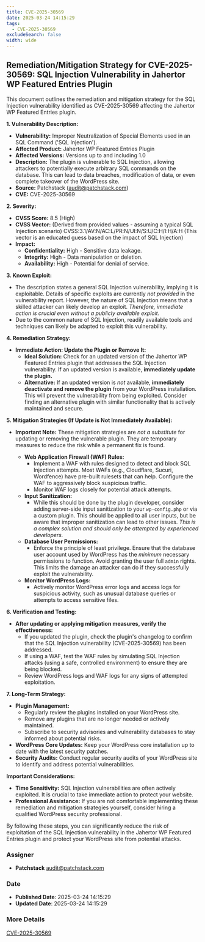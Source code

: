 ```yaml
---
title: CVE-2025-30569
date: 2025-03-24 14:15:29
tags:
  - CVE-2025-30569
excludeSearch: false
width: wide
---
```


## Remediation/Mitigation Strategy for CVE-2025-30569: SQL Injection Vulnerability in Jahertor WP Featured Entries Plugin

This document outlines the remediation and mitigation strategy for the SQL Injection vulnerability identified as CVE-2025-30569 affecting the Jahertor WP Featured Entries plugin.

**1. Vulnerability Description:**

*   **Vulnerability:** Improper Neutralization of Special Elements used in an SQL Command ('SQL Injection').
*   **Affected Product:** Jahertor WP Featured Entries Plugin
*   **Affected Versions:** Versions up to and including 1.0
*   **Description:** The plugin is vulnerable to SQL Injection, allowing attackers to potentially execute arbitrary SQL commands on the database. This can lead to data breaches, modification of data, or even complete takeover of the WordPress site.
*   **Source:** Patchstack (audit@patchstack.com)
*   **CVE:** CVE-2025-30569

**2. Severity:**

*   **CVSS Score:** 8.5 (High)
*   **CVSS Vector:** (Derived from provided values - assuming a typical SQL Injection scenario) CVSS:3.1/AV:N/AC:L/PR:N/UI:N/S:U/C:H/I:H/A:H (This vector is an educated guess based on the impact of SQL Injection)
*   **Impact:**
    *   **Confidentiality:** High - Sensitive data leakage.
    *   **Integrity:** High - Data manipulation or deletion.
    *   **Availability:** High - Potential for denial of service.

**3. Known Exploit:**

*   The description states a general SQL Injection vulnerability, implying it is exploitable. Details of specific exploits are currently *not provided* in the vulnerability report. However, the nature of SQL Injection means that a skilled attacker can likely develop an exploit. *Therefore, immediate action is crucial even without a publicly available exploit.*
*   Due to the common nature of SQL Injection, readily available tools and techniques can likely be adapted to exploit this vulnerability.

**4. Remediation Strategy:**

*   **Immediate Action: Update the Plugin or Remove It:**
    *   **Ideal Solution:** Check for an updated version of the Jahertor WP Featured Entries plugin that addresses the SQL Injection vulnerability.  If an updated version is available, **immediately update the plugin.**
    *   **Alternative:** If an updated version is *not* available, **immediately deactivate and remove the plugin** from your WordPress installation.  This will prevent the vulnerability from being exploited.  Consider finding an alternative plugin with similar functionality that is actively maintained and secure.

**5. Mitigation Strategies (If Update is Not Immediately Available):**

*   **Important Note:** These mitigation strategies are *not a substitute* for updating or removing the vulnerable plugin. They are temporary measures to reduce the risk while a permanent fix is found.

    *   **Web Application Firewall (WAF) Rules:**
        *   Implement a WAF with rules designed to detect and block SQL Injection attempts.  Most WAFs (e.g., Cloudflare, Sucuri, Wordfence) have pre-built rulesets that can help.  Configure the WAF to aggressively block suspicious traffic.
        *   Monitor WAF logs closely for potential attack attempts.
    *   **Input Sanitization:**
        *   While this should be done by the plugin developer, consider adding server-side input sanitization to your `wp-config.php` or via a custom plugin.  This should be applied to all user inputs, but be aware that improper sanitization can lead to other issues.  *This is a complex solution and should only be attempted by experienced developers.*
    *   **Database User Permissions:**
        *   Enforce the principle of least privilege.  Ensure that the database user account used by WordPress has the *minimum* necessary permissions to function.  Avoid granting the user full `admin` rights. This limits the damage an attacker can do if they successfully exploit the vulnerability.
    *   **Monitor WordPress Logs:**
        *   Actively monitor WordPress error logs and access logs for suspicious activity, such as unusual database queries or attempts to access sensitive files.

**6. Verification and Testing:**

*   **After updating or applying mitigation measures, verify the effectiveness:**
    *   If you updated the plugin, check the plugin's changelog to confirm that the SQL Injection vulnerability (CVE-2025-30569) has been addressed.
    *   If using a WAF, test the WAF rules by simulating SQL Injection attacks (using a safe, controlled environment) to ensure they are being blocked.
    *   Review WordPress logs and WAF logs for any signs of attempted exploitation.

**7. Long-Term Strategy:**

*   **Plugin Management:**
    *   Regularly review the plugins installed on your WordPress site.
    *   Remove any plugins that are no longer needed or actively maintained.
    *   Subscribe to security advisories and vulnerability databases to stay informed about potential risks.
*   **WordPress Core Updates:** Keep your WordPress core installation up to date with the latest security patches.
*   **Security Audits:** Conduct regular security audits of your WordPress site to identify and address potential vulnerabilities.

**Important Considerations:**

*   **Time Sensitivity:**  SQL Injection vulnerabilities are often actively exploited.  It is crucial to take immediate action to protect your website.
*   **Professional Assistance:** If you are not comfortable implementing these remediation and mitigation strategies yourself, consider hiring a qualified WordPress security professional.

By following these steps, you can significantly reduce the risk of exploitation of the SQL Injection vulnerability in the Jahertor WP Featured Entries plugin and protect your WordPress site from potential attacks.

### Assigner
- **Patchstack** <audit@patchstack.com>

### Date
- **Published Date**: 2025-03-24 14:15:29
- **Updated Date**: 2025-03-24 14:15:29

### More Details
[CVE-2025-30569](https://www.cvedetails.com/cve/CVE-2025-30569)